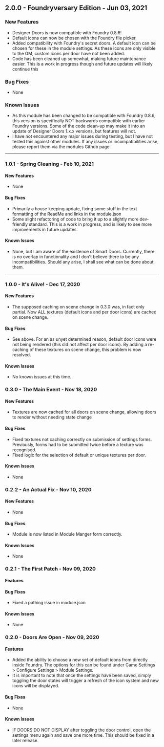 ## 2.0.0 - Foundryversary Edition - Jun 03, 2021
### New Features
* Designer Doors is now compatible with Foundry 0.8.6!
* Default icons can now be chosen with the Foundry file picker.
* Added compatibility with Foundry's secret doors. A default icon can be chosen for these in the module settings. As these icons are only visible to the GM, custom icons per door have not been added.
* Code has been cleaned up somewhat, making future maintenance easier. This is a work in progress though and future updates will likely continue this

### Bug Fixes
* None

### Known Issues
* As this module has been changed to be compatible with Foundry 0.8.6, this version is specifically NOT backwards compatible with earlier Foundry versions. Some of the code clean-up may make it into an update of Designer Doors 1.x.x versions, but features will not.
* I have not encountered any major issues during testing, but I have not tested this against other modules. If any issues or incompatibilities arise, please report them via the modules Github page.

---

### 1.0.1 - Spring Cleaning - Feb 10, 2021
#### New Features
* None

#### Bug Fixes
* Primarily a house keeping update, fixing some stuff in the text formatting of the ReadMe and links in the module.json
* Some slight refactoring of code to bring it up to a slightly more dev-friendly standard. This is a work in progress, and is likely to see more improvements in future updates.

#### Known Issues
* None, but I am aware of the existence of Smart Doors. Currently, there is no overlap in functionality and I don't believe there to be any  incompatibilities. Should any arise, I shall see what can be done about them.

---

### 1.0.0 - It's Alive! - Dec 17, 2020
#### New Features
* The supposed caching on scene change in 0.3.0 was, in fact only partial. Now ALL textures (default icons and per door icons) are cached on scene change.

#### Bug Fixes
* See above. For an as unyet determined reason, default door icons were not being rendered (this did not affect per door icons). By adding a re-caching of these textures on scene change, this problem is now resolved.

#### Known Issues
* No known issues at this time.

### 0.3.0 - The Main Event - Nov 18, 2020
#### New Features
* Textures are now cached for all doors on scene change, allowing doors to render without needing state change

#### Bug Fixes
* Fixed textures not caching correctly on submission of settings forms. Previously, forms had to be submitted twice before a texture was recognised.
* Fixed logic for the selection of default or unique textures per door.

#### Known Issues
* None

### 0.2.2 - An Actual Fix - Nov 10, 2020
#### New Features
* None

#### Bug Fixes
* Module is now listed in Module Manger form correctly.

#### Known Issues
* None

### 0.2.1 - The First Patch - Nov 09, 2020
#### Features

#### Bug Fixes
* Fixed a pathing issue in module.json

#### Known Issues
* None

### 0.2.0 - Doors Are Open - Nov 09, 2020
#### Features
* Added the ability to choose a new set of default icons from directly inside Foundry. The options for this can be found under Game Settings > Configure Settings > Module Settings.
* It is important to note that once the settings have been saved, simply toggling the door states will trigger a refresh of the icon system and new icons will be displayed.

#### Bug Fixes
* None

#### Known Issues
* IF DOORS DO NOT DISPLAY after toggling the door control, open the settings menu again and save one more time. This should be fixed in a later release.
